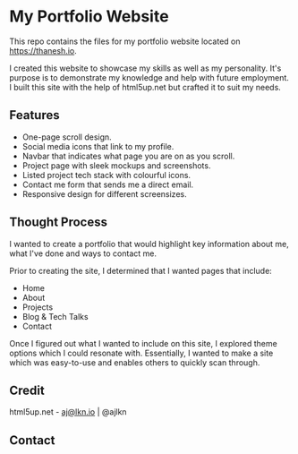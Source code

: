 # My Portfolio Website

This repo contains the files for my portfolio website located on https://thanesh.io. 

I created this website to showcase my skills as well as my personality. It's purpose is to demonstrate my knowledge and help with future employment. I built this site with the help of html5up.net but crafted it to suit my needs. 

## Features
- One-page scroll design.
- Social media icons that link to my profile.
- Navbar that indicates what page you are on as you scroll.
- Project page with sleek mockups and screenshots.
- Listed project tech stack with colourful icons.
- Contact me form that sends me a direct email.
- Responsive design for different screensizes.

## Thought Process
I wanted to create a portfolio that would highlight key information about me, what I've done and ways to contact me.

Prior to creating the site, I determined that I wanted pages that include:
- Home
- About
- Projects
- Blog & Tech Talks
- Contact 

Once I figured out what I wanted to include on this site, I explored theme options which I could resonate with. Essentially, I wanted to make a site which was easy-to-use and enables others to quickly scan through.

## Credit

html5up.net - aj@lkn.io | @ajlkn

## Contact

